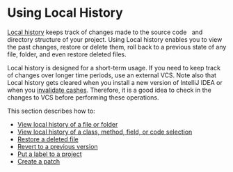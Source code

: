 # Using Local History
[Local history](https://www.jetbrains.com/help/idea/local-history.html) keeps track of changes made to the source code  
and directory structure of your project. Using Local history enables you to view the past changes, restore or delete them, 
roll back to a previous state of any file, folder, and even restore deleted files.

Local history is designed for a short-term usage. If you need to keep track of changes over longer time periods, use an external VCS. 
Note also that Local history gets cleared when you install a new version of IntelliJ IDEA or when you [invalidate cashes](https://www.jetbrains.com/help/idea/cleaning-system-cache.html).
Therefore, it is a good idea to check in the changes to VCS before performing these operations.

This section describes how to:

* [View local history of a file or folder](viewing-local-history-of-a-file-or-folder.md)
* [View local history of a class, method, field, or code selection](viewing-local-history-of-source-code.md)
* [Restore a deleted file](restoring-a-deleted-file.md)
* [Revert to a previous version](reverting-to-a-previous-version.md)
* [Put a label to a project](putting-lables.md)
* [Create a patch](creating-a-patch.md)
    
